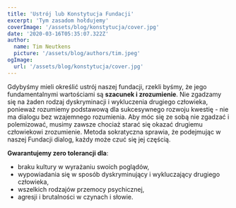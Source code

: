 ```yaml
---
title: 'Ustrój lub Konstytucja Fundacji'
excerpt: 'Tym zasadom hołdujemy'
coverImage: '/assets/blog/konstytucja/cover.jpg'
date: '2020-03-16T05:35:07.322Z'
author:
  name: Tim Neutkens
  picture: '/assets/blog/authors/tim.jpeg'
ogImage:
  url: '/assets/blog/konstytucja/cover.jpg'
---
```


Gdybyśmy mieli określić ustrój naszej fundacji, rzekli byśmy, że jego fundamentalnymi wartościami są __szacunek i zrozumienie__. Nie zgadzamy się na żaden rodzaj dyskryminacji i wykluczenia drugiego człowieka, ponieważ rozumiemy podstawową dla sukcesywnego rozwoju kwestię - nie ma dialogu bez wzajemnego rozumienia. Aby móc się ze sobą nie zgadzać i polemizować, musimy zawsze chociaż starać się okazać drugiemu człowiekowi zrozumienie. Metoda sokratyczna sprawia, że podejmując w naszej Fundacji dialog, każdy może czuć się jej częścią.

__Gwarantujemy zero tolerancji dla__:

  * braku kultury w wyrażaniu swoich poglądów,
  * wypowiadania się w sposób dyskryminujący i wykluczający drugiego człowieka,
  * wszelkich rodzajów przemocy psychicznej,
  * agresji i brutalności w czynach i słowie.
